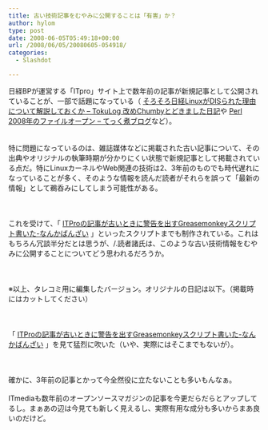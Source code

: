 ```yaml
---
title: 古い技術記事をむやみに公開することは「有害」か？
author: hylom
type: post
date: 2008-06-05T05:49:18+00:00
url: /2008/06/05/20080605-054918/
categories:
  - Slashdot

---
```

日経BPが運営する「ITpro」サイト上で数年前の記事が新規記事として公開されていることが、一部で話題になっている（ [そろそろ日経LinuxがDISられた理由について解説しておくか &#8211; TokuLog 改めChumbyとどきました日記][1]や [Perl 2008年のファイルオープン &#8211; てっく煮ブログ][2]など）。  
</br>   
特に問題になっているのは、雑誌媒体などに掲載された古い記事について、その出典やオリジナルの執筆時期が分かりにくい状態で新規記事として掲載されている点だ。特にLinuxカーネルやWeb関連の技術は2、3年前のものでも時代遅れになっていることが多く、そのような情報を読んだ読者がそれらを誤って「最新の情報」として鵜呑みにしてしまう可能性がある。</br>  
</br>   
これを受けて、「   [ITProの記事が古いときに警告を出すGreasemonkeyスクリプト書いた-なんかばんざい][3] 」といったスクリプトまでも制作されている。これはもちろん冗談半分だとは思うが、/.読者諸氏は、このような古い技術情報をむやみに公開することについてどう思われるだろうか。</br>  
</br>   
※以上、タレコミ用に編集したバージョン。オリジナルの日記は以下。（掲載時にはカットしてください）</br>  
</br>   
「   [ITProの記事が古いときに警告を出すGreasemonkeyスクリプト書いた-なんかばんざい][3] 」を見て猛烈に吹いた（いや、実際にはそこまでもないが）。</br>  
</br>   
確かに、3年前の記事とかって今全然役に立たないことも多いもんなぁ。</br>   
ITmediaも数年前のオープンソースマガジンの記事を今更だらだらとアップしてるし。まぁあの辺は今見ても新しく見えるし、実際有用な成分も多いからまあ良いのだけど。</br>  
</br>  
</br>

 [1]: http://d.hatena.ne.jp/tokuhirom/20080603/1212456790
 [2]: http://d.hatena.ne.jp/nitoyon/20080603/perl_open
 [3]: http://tt25.org/blog/20080605/itpro-em-refs